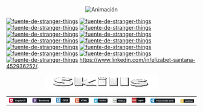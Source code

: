 

<div align="center">
  <img src="https://github.com/ElyJF/ElyJF/blob/main/Dise%C3%B1o%20sin%20t%C3%ADtulo%20(2)%20(2).gif" alt="Animación" autoplay loop />
</div>

<a href="https://fontmeme.com/es/fuente-de-stranger-things/"><img src="https://fontmeme.com/permalink/230629/08499ae8fdcbe6c73d049b33c64fd121.png" alt="fuente-de-stranger-things" border="0"></a>
<a href="https://fontmeme.com/es/fuente-de-stranger-things/"><img src="https://fontmeme.com/permalink/230629/78a4578a6b6878e16cfd6d9a7f0f61c9.png" alt="fuente-de-stranger-things" border="0"></a>
<a href="https://fontmeme.com/es/fuente-de-stranger-things/"><img src="https://fontmeme.com/permalink/230629/54f85c74fe423f597b10fa1b253b79bf.png" alt="fuente-de-stranger-things" border="0"></a>
<a href="https://fontmeme.com/es/fuente-de-stranger-things/"><img src="https://fontmeme.com/permalink/230629/8391cbcf888efbde7b85efaeefbf663b.png" alt="fuente-de-stranger-things" border="0"></a>
<a href="https://fontmeme.com/es/fuente-de-stranger-things/"><img src="https://fontmeme.com/permalink/230629/97a4b52af6f3c66d25d8d1763a2be2da.png" alt="fuente-de-stranger-things" border="0"></a>
<a href="https://fontmeme.com/es/fuente-de-stranger-things/"><img src="https://fontmeme.com/permalink/230629/663484657e66ab405395aae3c67ebe75.png" alt="fuente-de-stranger-things" border="0"></a>
<a href="https://fontmeme.com/es/fuente-de-stranger-things/"><img src="https://fontmeme.com/permalink/230629/0984be55ddccc7c1a3b9a6e8d2e5274b.png" alt="fuente-de-stranger-things" border="0"></a>
<a href="https://fontmeme.com/es/fuente-de-stranger-things/"><img src="https://fontmeme.com/permalink/230629/38c0203e3ccb79b56263876af0881dbc.png" alt="fuente-de-stranger-things" border="0"></a>
<a href="https://fontmeme.com/es/fuente-de-stranger-things/"><img src="https://fontmeme.com/permalink/230629/578dd0559e952e62fedb4189b33eafae.png" alt="fuente-de-stranger-things" border="0"></a>
<a href="https://fontmeme.com/es/fuente-de-stranger-things/"><img src="https://fontmeme.com/permalink/230629/bfc5d9903d0f90dd6708db2de03a53d4.png" alt="fuente-de-stranger-things" border="0"></a>
<a href="https://fontmeme.com/es/fuente-de-stranger-things/"><img src="https://fontmeme.com/permalink/230629/3bd750da7e3bbb7aaff893e818b9479d.png" alt="fuente-de-stranger-things" border="0"></a>
<a href="https://fontmeme.com/es/fuente-de-stranger-things/"><img src="https://fontmeme.com/permalink/230629/75f2e2361e63e9d45c6910591000cbfa.png" alt="fuente-de-stranger-things" border="0"></a>
<a href="https://fontmeme.com/es/fuente-de-stranger-things/"><img src="https://fontmeme.com/permalink/230629/57de89ca3a0ee0a8ad22af92ae630634.png" alt="fuente-de-stranger-things" border="0"></a> https://www.linkedin.com/in/elizabet-santana-452936252/.

<div align="center">
</div>

<div align="center">
<img src="https://github.com/ElyJF/ElyJF/blob/main/Skills-28-6-2023.gif" width="300px" height="40px" autoplay loop/>
</div>



<div align="center">
  <table>
    <tr>
      <td align="center">
        <img src="https://raw.githubusercontent.com/ElyJF/ElyJF/main/angular_button_icon_151960%20(1).png" alt="Texto alternativo" width="100%">
      </td>
      <td align="center">
        <img src="https://raw.githubusercontent.com/ElyJF/ElyJF/main/bootstrap_button_icon_151958%20(1).png" alt="Texto alternativo" width="100%">
      </td>
      <td align="center">
        <img src="https://raw.githubusercontent.com/ElyJF/ElyJF/main/css_button_icon_151935.png" alt="Texto alternativo" width="100%">
      </td>
      <td align="center">
        <img src="https://raw.githubusercontent.com/ElyJF/ElyJF/main/html_button_icon_151929%20(1).png" alt="Texto alternativo" width="100%">
      </td>
      <td align="center">
        <img src="https://raw.githubusercontent.com/ElyJF/ElyJF/main/docker_button_icon_151885.png" alt="Texto alternativo" width="100%">
      </td>
      <td align="center">
        <img src="https://raw.githubusercontent.com/ElyJF/ElyJF/main/nodejs_button_icon_151951.png" alt="Texto alternativo" width="100%">
      </td>
      <td align="center">
        <img src="https://raw.githubusercontent.com/ElyJF/ElyJF/main/npm_button_icon_151891.png" alt="Texto alternativo" width="100%">
      </td>
      <td align="center">
        <img src="https://raw.githubusercontent.com/ElyJF/ElyJF/main/visualstudio_code_button_icon_151868%20(2).png" alt="Texto alternativo" width="100%">
      </td>
        <td align="center">
        <img src="https://raw.githubusercontent.com/ElyJF/ElyJF/main/js_button_icon_151927.png" alt="Texto alternativo" width="100%">
      </td>
    </tr>
  </table>
</div>




